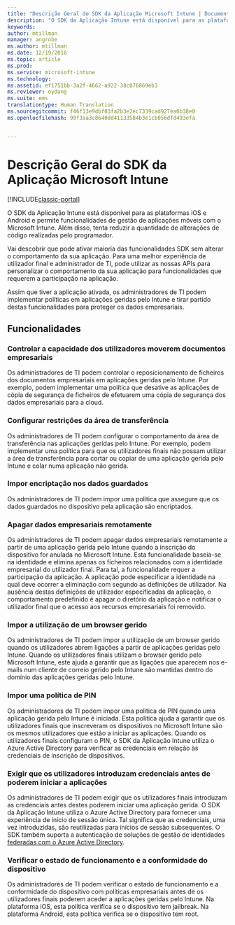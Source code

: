 ```yaml
---
title: "Descrição Geral do SDK da Aplicação Microsoft Intune | Documentos da Microsoft"
description: "O SDK da Aplicação Intune está disponível para as plataformas iOS e Android e permite funcionalidades de gestão de aplicações móveis com o Microsoft Intune."
keywords: 
author: mtillman
manager: angrobe
ms.author: mtillman
ms.date: 12/19/2016
ms.topic: article
ms.prod: 
ms.service: microsoft-intune
ms.technology: 
ms.assetid: ef1751bb-3a2f-4662-a922-38c076869eb3
ms.reviewer: oydang
ms.suite: ems
translationtype: Human Translation
ms.sourcegitcommit: f46f13e9dbf03fa2b3e2ec7339cad927ea0b38e0
ms.openlocfilehash: 99f3aa3c8640dd41133584b3e1cb056dfd493efa


---
```


# <a name="overview-of-the-microsoft-intune-app-sdk"></a>Descrição Geral do SDK da Aplicação Microsoft Intune

[!INCLUDE[classic-portal](../includes/classic-portal.md)]

O SDK da Aplicação Intune está disponível para as plataformas iOS e Android e permite funcionalidades de gestão de aplicações móveis com o Microsoft Intune. Além disso, tenta reduzir a quantidade de alterações de código realizadas pelo programador.

Vai descobrir que pode ativar maioria das funcionalidades SDK sem alterar o comportamento da sua aplicação. Para uma melhor experiência de utilizador final e administrador de TI, pode utilizar as nossas APIs para personalizar o comportamento da sua aplicação para funcionalidades que requerem a participação na aplicação.

Assim que tiver a aplicação ativada, os administradores de TI podem implementar políticas em aplicações geridas pelo Intune e tirar partido destas funcionalidades para proteger os dados empresariais.

## <a name="features"></a>Funcionalidades
### <a name="control-users-ability-to-move-corporate-documents"></a>Controlar a capacidade dos utilizadores moverem documentos empresariais
Os administradores de TI podem controlar o reposicionamento de ficheiros dos documentos empresariais em aplicações geridas pelo Intune. Por exemplo, podem implementar uma política que desative as aplicações de cópia de segurança de ficheiros de efetuarem uma cópia de segurança dos dados empresariais para a cloud.  

### <a name="configure-clipboard-restrictions"></a>Configurar restrições da área de transferência
Os administradores de TI podem configurar o comportamento da área de transferência nas aplicações geridas pelo Intune. Por exemplo, podem implementar uma política para que os utilizadores finais não possam utilizar a área de transferência para cortar ou copiar de uma aplicação gerida pelo Intune e colar numa aplicação não gerida.

### <a name="enforce-encryption-on-saved-data"></a>Impor encriptação nos dados guardados
Os administradores de TI podem impor uma política que assegure que os dados guardados no dispositivo pela aplicação são encriptados.

### <a name="remotely-wipe-corporate-data"></a>Apagar dados empresariais remotamente
Os administradores de TI podem apagar dados empresariais remotamente a partir de uma aplicação gerida pelo Intune quando a inscrição do dispositivo for anulada no Microsoft Intune. Esta funcionalidade baseia-se na identidade e elimina apenas os ficheiros relacionados com a identidade empresarial do utilizador final. Para tal, a funcionalidade requer a participação da aplicação. A aplicação pode especificar a identidade na qual deve ocorrer a eliminação com segundo as definições de utilizador. Na ausência destas definições de utilizador especificadas da aplicação, o comportamento predefinido é apagar o diretório da aplicação e notificar o utilizador final que o acesso aos recursos empresariais foi removido.

### <a name="enforce-the-use-of-a-managed-browser"></a>Impor a utilização de um browser gerido
Os administradores de TI podem impor a utilização de um browser gerido quando os utilizadores abrem ligações a partir de aplicações geridas pelo Intune. Quando os utilizadores finais utilizam o browser gerido pelo Microsoft Intune, este ajuda a garantir que as ligações que aparecem nos e-mails num cliente de correio gerido pelo Intune são mantidas dentro do domínio das aplicações geridas pelo Intune.

### <a name="enforce-a-pin-policy"></a>Impor uma política de PIN
Os administradores de TI podem impor uma política de PIN quando uma aplicação gerida pelo Intune é iniciada. Esta política ajuda a garantir que os utilizadores finais que inscreveram os dispositivos no Microsoft Intune são os mesmos utilizadores que estão a iniciar as aplicações. Quando os utilizadores finais configuram o PIN, o SDK da Aplicação Intune utiliza o Azure Active Directory para verificar as credenciais em relação às credenciais de inscrição de dispositivos.

### <a name="require-users-to-enter-credentials-before-they-can-start-apps"></a>Exigir que os utilizadores introduzam credenciais antes de poderem iniciar a aplicações
Os administradores de TI podem exigir que os utilizadores finais introduzam as credenciais antes destes poderem iniciar uma aplicação gerida. O SDK da Aplicação Intune utiliza o Azure Active Directory para fornecer uma experiência de início de sessão única. Tal significa que as credenciais, uma vez introduzidas, são reutilizadas para inícios de sessão subsequentes. O SDK também suporta a autenticação de soluções de gestão de identidades [federadas com o Azure Active Directory](/active-directory/active-directory-aadconnect-federation-compatibility).

### <a name="check-device-health-and-compliance"></a>Verificar o estado de funcionamento e a conformidade do dispositivo
Os administradores de TI podem verificar o estado de funcionamento e a conformidade do dispositivo com políticas empresariais antes de os utilizadores finais poderem aceder a aplicações geridas pelo Intune. Na plataforma iOS, esta política verifica se o dispositivo tem jailbreak. Na plataforma Android, esta política verifica se o dispositivo tem root.  



<!--HONumber=Dec16_HO3-->


